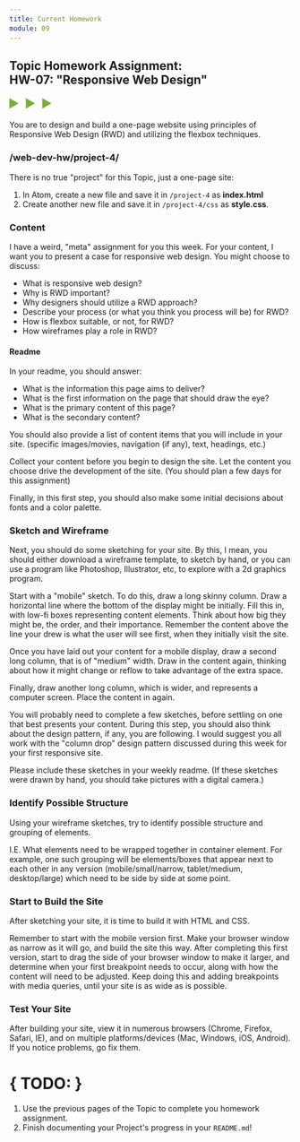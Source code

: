 ```yaml
---
title: Current Homework
module: 09
---
```


## Topic Homework Assignment:<br/>HW-07: "Responsive Web Design"
<img src="./../../../img/arrow-divider.svg" style="width: 75px; border: none;" />

You are to design and build a one-page website using principles of Responsive Web Design (RWD) and utilizing the flexbox techniques.

### /web-dev-hw/project-4/
There is no true "project" for this Topic, just a one-page site:

1. In Atom, create a new file and save it in `/project-4` as **index.html**
2. Create another new file and save it in `/project-4/css` as **style.css**.


### Content

I have a weird, "meta" assignment for you this week. For your content, I want you to present a case for responsive web design. You might choose to discuss:

- What is responsive web design?
- Why is RWD important?
- Why designers should utilize a RWD approach?
- Describe your process (or what you think you process will be) for RWD?
- How is flexbox suitable, or not, for RWD?
- How wireframes play a role in RWD?

#### Readme
In your readme, you should answer:
- What is the information this page aims to deliver?
- What is the first information on the page that should draw the eye?
- What is the primary content of this page?
- What is the secondary content?

You should also provide a list of content items that you will include in your site. (specific images/movies, navigation (if any), text, headings, etc.)

Collect your content before you begin to design the site. Let the content you choose drive the development of the site. (You should plan a few days for this assignment)

Finally, in this first step, you should also make some initial decisions about fonts and a color palette.

### Sketch and Wireframe

Next, you should do some sketching for your site. By this, I mean, you should either download a wireframe template, to sketch by hand, or you can use a program like Photoshop, Illustrator, etc, to explore with a 2d graphics program.

Start with a "mobile" sketch. To do this, draw a long skinny column. Draw a horizontal line where the bottom of the display might be initially. Fill this in, with low-fi boxes representing content elements. Think about how big they might be, the order, and their importance. Remember the content above the line your drew is what the user will see first, when they initially visit the site.

Once you have laid out your content for a mobile display, draw a second long column, that is of "medium" width. Draw in the content again, thinking about how it might change or reflow to take advantage of the extra space.

Finally, draw another long column, which is wider, and represents a computer screen. Place the content in again.

You will probably need to complete a few sketches, before settling on one that best presents your content. During this step, you should also think about the design pattern, if any, you are following. I would suggest you all work with the "column drop" design pattern discussed during this week for your first responsive site.

Please include these sketches in your weekly readme. (If these sketches were drawn by hand, you should take pictures with a digital camera.)


### Identify Possible Structure

Using your wireframe sketches, try to identify possible structure and grouping of elements.

I.E. What elements need to be wrapped together in container element. For example, one such grouping will be elements/boxes that appear next to each other in any version (mobile/small/narrow, tablet/medium, desktop/large) which need to be side by side at some point.

### Start to Build the Site

After sketching your site, it is time to build it with HTML and CSS.

Remember to start with the mobile version first. Make your browser window as narrow as it will go, and build the site this way. After completing this first version, start to drag the side of your browser window to make it larger, and determine when your first breakpoint needs to occur, along with how the content will need to be adjusted. Keep doing this and adding breakpoints with media queries, until your site is as wide as is possible.

### Test Your Site

After building your site, view it in numerous browsers (Chrome, Firefox, Safari, IE), and on multiple platforms/devices (Mac, Windows, iOS, Android). If you notice problems, go fix them.


# { TODO: }
1. Use the previous pages of the Topic to complete you homework assignment.
2. Finish documenting your Project's progress in your `README.md`!
